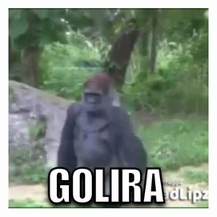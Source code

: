 <img src="https://raw.githubusercontent.com/miloszivkovic/golira/main/src/main/resources/golira.jpg">